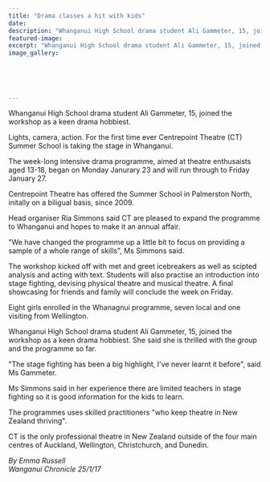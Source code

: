 ```yaml
---
title: "Drama classes a hit with kids"
date: 
description: "Whanganui High School drama student Ali Gammeter, 15, joined the workshop as a keen drama hobbiest..."
featured-image: 
excerpt: "Whanganui High School drama student Ali Gammeter, 15, joined the workshop as a keen drama hobbiest. For the first time ever Centrepoint Theatre (CT) Summer School is taking the stage in Whanganui."
image_gallery:
	
	
	
	
	
---
```


<p>Whanganui High School drama student Ali Gammeter, 15, joined the workshop as a keen drama hobbiest.&nbsp;</p>
<p>Lights, camera, action. For the first time ever Centrepoint Theatre (CT) Summer School is taking the stage in Whanganui.</p>
<p>The week-long intensive drama programme, aimed at theatre enthusaists aged 13-18, began on Monday Janurary 23 and will run through to Friday January 27.</p>
<p>Centrepoint Theatre has offered the Summer School in Palmerston North, initally on a biligual basis, since 2009.</p>
<p>Head organiser Ria Simmons said CT are pleased to expand the programme to Whanganui and hopes to make it an annual affair.</p>
<p>"We have changed the programme up a little bit to focus on providing a sample of a whole range of skills", Ms Simmons said.</p>
<p>The workshop kicked off with met and greet icebreakers as well as scipted analysis and acting with text. Students will also practise an introduction into stage fighting, devising physical theatre and musical theatre. A final showcasing for friends and family will conclude the week on Friday.</p>
<p>Eight girls enrolled in the Whanagnui programme, seven local and one visiting from Wellington.</p>
<p>Whanganui High School drama student Ali Gammeter, 15, joined the workshop as a keen drama hobbiest. She said she is thrilled with the group and the programme so far.</p>
<p>"The stage fighting has been a big highlight, I've never learnt it before", said Ms Gammeter.</p>
<p>Ms Simmons said in her experience there are limited teachers in stage fighting so it is good information for the kids to learn.</p>
<p>The programmes uses skilled practitioners "who keep theatre in New Zealand thriving".</p>
<p>CT is the only professional theatre in New Zealand outside of the four main centres of Auckland, Wellington, Christchurch, and Dunedin.</p>
<div class="detailsLarge articleEmailLink">
<p class="writtenBy"><em>By Emma Russell</em><br /><em>Wanganui Chronicle 25/1/17&nbsp;</em></p>
</div>


